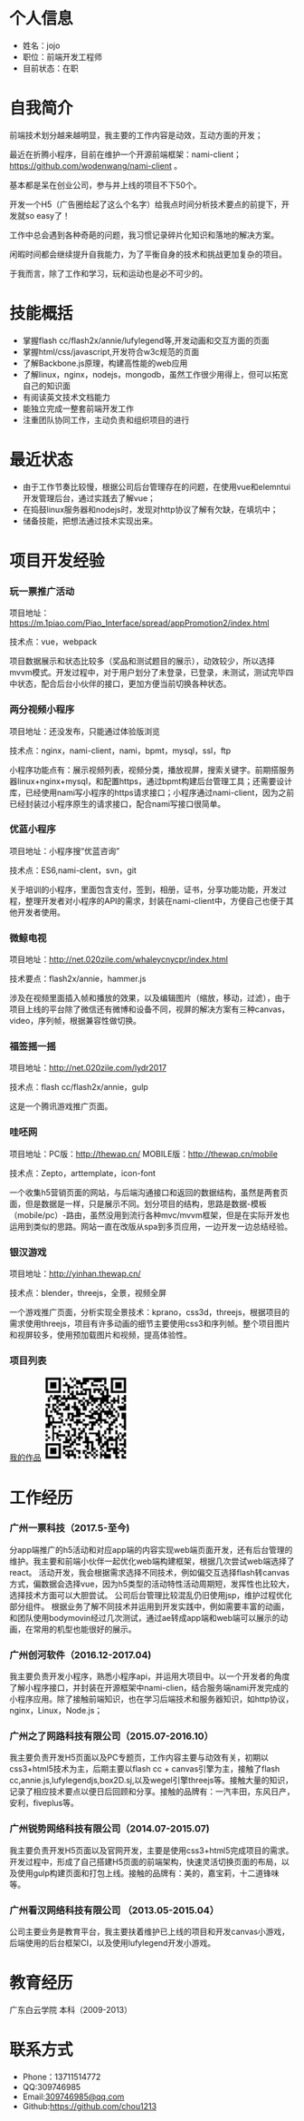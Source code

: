 # 个人信息
- 姓名：jojo
- 职位：前端开发工程师
- 目前状态：在职

# 自我简介
前端技术划分越来越明显，我主要的工作内容是动效，互动方面的开发；

最近在折腾小程序，目前在维护一个开源前端框架：nami-client；https://github.com/wodenwang/nami-client 。

基本都是呆在创业公司，参与并上线的项目不下50个。

开发一个H5（广告圈给起了这么个名字）给我点时间分析技术要点的前提下，开发就so easy了！

工作中总会遇到各种奇葩的问题，我习惯记录碎片化知识和落地的解决方案。

闲暇时间都会继续提升自我能力，为了平衡自身的技术和挑战更加复杂的项目。

于我而言，除了工作和学习，玩和运动也是必不可少的。

# 技能概括
- 掌握flash cc/flash2x/annie/lufylegend等,开发动画和交互方面的页面
- 掌握html/css/javascript,开发符合w3c规范的页面
- 了解Backbone.js原理，构建高性能的web应用
- 了解linux，nginx，nodejs，mongodb，虽然工作很少用得上，但可以拓宽自己的知识面
- 有阅读英文技术文档能力
- 能独立完成一整套前端开发工作
- 注重团队协同工作，主动负责和组织项目的进行

# 最近状态
- 由于工作节奏比较慢，根据公司后台管理存在的问题，在使用vue和elemntui开发管理后台，通过实践去了解vue；
- 在捣鼓linux服务器和nodejs时，发现对http协议了解有欠缺，在填坑中；
- 储备技能，把想法通过技术实现出来。

# 项目开发经验
 ### 玩一票推广活动

 项目地址：https://m.1piao.com/Piao_Interface/spread/appPromotion2/index.html

 技术点：vue，webpack

 项目数据展示和状态比较多（奖品和测试题目的展示），动效较少，所以选择mvvm模式。开发过程中，对于用户划分了未登录，已登录，未测试，测试完毕四中状态，配合后台小伙伴的接口，更加方便当前切换各种状态。

 ### 两分视频小程序

 项目地址：还没发布，只能通过体验版浏览

 技术点：nginx，nami-client，nami，bpmt，mysql，ssl，ftp

 小程序功能点有：展示视频列表，视频分类，播放视屏，搜索关键字。前期搭服务器linux+nginx+mysql，和配置https，通过bpmt构建后台管理工具；还需要设计库，已经使用nami写小程序的https请求接口；小程序通过nami-client，因为之前已经封装过小程序原生的请求接口，配合nami写接口很简单。

 ### 优蓝小程序
 
 项目地址：小程序搜“优蓝咨询”

 技术点：ES6,nami-clent，svn，git
 
 关于培训的小程序，里面包含支付，签到，相册，证书，分享功能功能，开发过程，整理开发者对小程序的API的需求，封装在nami-client中，方便自己也便于其他开发者使用。
 
 ### 微鲸电视
 
 项目地址：http://net.020zile.com/whaleycnycpr/index.html
 
 技术要点：flash2x/annie，hammer.js
 
 涉及在视频里面插入帧和播放的效果，以及编辑图片（缩放，移动，过滤），由于项目上线的平台除了微信还有微博和设备不同，视屏的解决方案有三种canvas，video，序列帧，根据兼容性做切换。
 
 ### 福签摇一摇
 
 项目地址：http://net.020zile.com/lydr2017
 
 技术点：flash cc/flash2x/annie，gulp
 
 这是一个腾讯游戏推广页面。
 
 ### 哇呸网
 
 项目地址：PC版：http://thewap.cn/     MOBILE版：http://thewap.cn/mobile

 技术点：Zepto，arttemplate，icon-font
 
 一个收集h5营销页面的网站，与后端沟通接口和返回的数据结构，虽然是两套页面，但是数据是一样，只是展示不同。划分项目的结构，思路是数据-模板（mobile/pc）-路由，虽然没用到流行各种mvc/mvvm框架，但是在实际开发也运用到类似的思路。网站一直在改版从spa到多页应用，一边开发一边总结经验。
 
 ### 银汉游戏
 
 项目地址：http://yinhan.thewap.cn/
 
 技术点：blender，threejs，全景，视频全屏
 
 一个游戏推广页面，分析实现全景技术：kprano，css3d，threejs，根据项目的需求使用threejs，项目有许多动画的细节主要使用css3和序列帧。整个项目图片和视屏较多，使用预加载图片和视频，提高体验性。
 
 ### 项目列表
 [我的作品](http://choubox.sinaapp.com/myWorks/)
 ![image](https://raw.githubusercontent.com/chou1213/resume/master/images/myWorks.jpeg)
 
 
 # 工作经历
  ### 广州一票科技（2017.5-至今)
 分app端推广的h5活动和对应app端的内容实现web端页面开发，还有后台管理的维护。我主要和前端小伙伴一起优化web端构建框架，根据几次尝试web端选择了react。
活动开发，我会根据需求选择不同技术，例如偏交互选择flash转canvas方式，偏数据会选择vue，因为h5类型的活动特性活动周期短，发挥性也比较大，选择技术方面可以大胆尝试。
公司后台管理比较混乱仍旧使用jsp，维护过程优化部分组件。
根据业务了解不同技术并运用到开发实践中，例如需要丰富的动画，和团队使用bodymovin经过几次测试，通过ae转成app端和web端可以展示的动画，在常用的机型也能很好的展示。


 ### 广州创河软件（2016.12-2017.04)
 我主要负责开发小程序，熟悉小程序api，并运用大项目中。以一个开发者的角度了解小程序接口，并封装在开源框架中nami-clien，结合服务端nami开发完成的小程序应用。除了接触前端知识，也在学习后端技术和服务器知识，如http协议，nginx，Linux，Node.js；
 
 ### 广州之了网路科技有限公司（2015.07-2016.10）
 我主要负责开发H5页面以及PC专题页，工作内容主要与动效有关，初期以css3+html5技术为主，后期主要以flash cc + canvas引擎为主，接触了flash cc,annie.js,lufylegendjs,box2D.sj,以及wegel引擎threejs等。接触大量的知识，记录了相应技术要点以便日后回顾和分享。接触的品牌有：一汽丰田，东风日产，安利，fiveplus等。
 
 ### 广州锐势网络科技有限公司（2014.07-2015.07)
 我主要负责开发H5页面以及官网开发，主要是使用css3+html5完成项目的需求。开发过程中，形成了自己搭建H5页面的前端架构，快速灵活切换页面的布局，以及使用gulp构建页面和打包上线。接触的品牌有：美的，嘉宝莉，十二道锋味等。
 
 ### 广州看汉网络科技有限公司 （2013.05-2015.04）
 公司主要业务是教育平台，我主要扶着维护已上线的项目和开发canvas小游戏，后端使用的后台框架CI，以及使用lufylegend开发小游戏。
 
# 教育经历
广东白云学院 本科（2009-2013）

# 联系方式
- Phone：13711514772
- QQ:309746985
- Email:309746985@qq.com
- Github:https://github.com/chou1213
